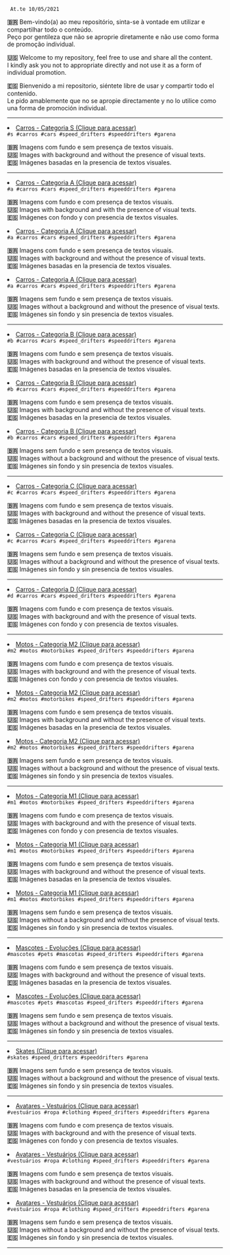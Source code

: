 <code> At.te 10/05/2021 </code>

<b>🇧🇷</b> Bem-vindo(a) ao meu repositório, sinta-se à vontade em utilizar e compartilhar todo o conteúdo.
<br> Peço por gentileza que não se aproprie diretamente e não use como forma de promoção individual.
<br>

<b>🇺🇸</b> Welcome to my repository, feel free to use and share all the content.
<br> I kindly ask you not to appropriate directly and not use it as a form of individual promotion.
<br>

<b>🇪🇸</b> Bienvenido a mi repositorio, siéntete libre de usar y compartir todo el contenido.
<br> Le pido amablemente que no se apropie directamente y no lo utilice como una forma de promoción individual.
<br>

<hr>

<li><a href="https://github.com/K0dev/Speed-Drifters/tree/GCSM/Car%20S">Carros - Categoria S (Clique para acessar)</a></li>
  <code>#s #carros #cars #speed_drifters #speeddrifters #garena</code>

<b>🇧🇷</b> Imagens com fundo e sem presença de textos visuais. <br>
<b>🇺🇸</b> Images with background and without the presence of visual texts. <br>
<b>🇪🇸</b> Imágenes basadas en la presencia de textos visuales. <br>

<hr>

<li><a href="https://github.com/K0dev/Speed-Drifters/tree/GCSM/Car%20A%20-%201">Carros - Categoria A (Clique para acessar)</a></li>
  <code>#a #carros #cars #speed_drifters #speeddrifters #garena</code>
  
<b>🇧🇷</b> Imagens com fundo e com presença de textos visuais. <br>
<b>🇺🇸</b> Images with background and with the presence of visual texts. <br>
<b>🇪🇸</b> Imágenes con fondo y con presencia de textos visuales. <br>

<li><a href="https://github.com/K0dev/Speed-Drifters/tree/GCSM/Car%20A%20-%202">Carros - Categoria A (Clique para acessar)</a></li>
 <code>#a #carros #cars #speed_drifters #speeddrifters #garena</code>
  
<b>🇧🇷</b> Imagens com fundo e sem presença de textos visuais. <br>
<b>🇺🇸</b> Images with background and without the presence of visual texts. <br>
<b>🇪🇸</b> Imágenes basadas en la presencia de textos visuales. <br>

<li><a href="https://github.com/K0dev/Speed-Drifters/tree/GCSM/Car%20A%20-%203">Carros - Categoria A (Clique para acessar)</a></li>
 <code>#a #carros #cars #speed_drifters #speeddrifters #garena</code>
  
<b>🇧🇷</b> Imagens sem fundo e sem presença de textos visuais. <br>
<b>🇺🇸</b> Images without a background and without the presence of visual texts. <br>
<b>🇪🇸</b> Imágenes sin fondo y sin presencia de textos visuales. <br>

<hr>

<li><a href="https://github.com/K0dev/Speed-Drifters/tree/GCSM/Car%20B%20-%201">Carros - Categoria B (Clique para acessar)</a></li>
 <code>#b #carros #cars #speed_drifters #speeddrifters #garena</code>
  
<b>🇧🇷</b> Imagens com fundo e sem presença de textos visuais. <br>
<b>🇺🇸</b> Images with background and without the presence of visual texts. <br>
<b>🇪🇸</b> Imágenes basadas en la presencia de textos visuales. <br>

<li><a href="https://github.com/K0dev/Speed-Drifters/tree/GCSM/Car%20B%20-%202">Carros - Categoria B (Clique para acessar)</a></li>
 <code>#b #carros #cars #speed_drifters #speeddrifters #garena</code>
  
<b>🇧🇷</b> Imagens com fundo e sem presença de textos visuais. <br>
<b>🇺🇸</b> Images with background and without the presence of visual texts. <br>
<b>🇪🇸</b> Imágenes basadas en la presencia de textos visuales. <br>

<li><a href="https://github.com/K0dev/Speed-Drifters/tree/GCSM/Car%20B%20-%203">Carros - Categoria B (Clique para acessar)</a></li>
 <code>#b #carros #cars #speed_drifters #speeddrifters #garena</code>
  
<b>🇧🇷</b> Imagens sem fundo e sem presença de textos visuais. <br>
<b>🇺🇸</b> Images without a background and without the presence of visual texts. <br>
<b>🇪🇸</b> Imágenes sin fondo y sin presencia de textos visuales. <br>

<hr>

<li><a href="https://github.com/K0dev/Speed-Drifters/tree/GCSM/Car%20C%20-%201">Carros - Categoria C (Clique para acessar)</a></li>
  <code>#c #carros #cars #speed_drifters #speeddrifters #garena</code>
  
<b>🇧🇷</b> Imagens com fundo e sem presença de textos visuais. <br>
<b>🇺🇸</b> Images with background and without the presence of visual texts. <br>
<b>🇪🇸</b> Imágenes basadas en la presencia de textos visuales. <br>

<li><a href="https://github.com/K0dev/Speed-Drifters/tree/GCSM/Car%20C%20-%202">Carros - Categoria C (Clique para acessar)</a></li>
  <code>#c #carros #cars #speed_drifters #speeddrifters #garena</code>
  
<b>🇧🇷</b> Imagens sem fundo e sem presença de textos visuais. <br>
<b>🇺🇸</b> Images without a background and without the presence of visual texts. <br>
<b>🇪🇸</b> Imágenes sin fondo y sin presencia de textos visuales. <br>

<hr>

<li><a href="https://github.com/K0dev/Speed-Drifters/tree/GCSM/Car%20D%20-%201">Carros - Categoria D (Clique para acessar)</a></li>
  <code>#d #carros #cars #speed_drifters #speeddrifters #garena</code>
  
<b>🇧🇷</b> Imagens com fundo e com presença de textos visuais. <br>
<b>🇺🇸</b> Images with background and with the presence of visual texts. <br>
<b>🇪🇸</b> Imágenes con fondo y con presencia de textos visuales. <br>

<hr>

<li><a href="https://github.com/K0dev/Speed-Drifters/tree/GCSM/M2%20-%201">Motos - Categoria M2 (Clique para acessar)</a></li>
 <code>#m2 #motos #motorbikes #speed_drifters #speeddrifters #garena</code>
  
<b>🇧🇷</b> Imagens com fundo e com presença de textos visuais. <br>
<b>🇺🇸</b> Images with background and with the presence of visual texts. <br>
<b>🇪🇸</b> Imágenes con fondo y con presencia de textos visuales. <br>

<li><a href="https://github.com/K0dev/Speed-Drifters/tree/GCSM/M2%20-%202">Motos - Categoria M2 (Clique para acessar)</a></li>
 <code>#m2 #motos #motorbikes #speed_drifters #speeddrifters #garena</code>
  
<b>🇧🇷</b> Imagens com fundo e sem presença de textos visuais. <br>
<b>🇺🇸</b> Images with background and without the presence of visual texts. <br>
<b>🇪🇸</b> Imágenes basadas en la presencia de textos visuales. <br>

<li><a href="https://github.com/K0dev/Speed-Drifters/tree/GCSM/M2%20-%203">Motos - Categoria M2 (Clique para acessar)</a></li>
 <code>#m2 #motos #motorbikes #speed_drifters #speeddrifters #garena</code>
  
<b>🇧🇷</b> Imagens sem fundo e sem presença de textos visuais. <br>
<b>🇺🇸</b> Images without a background and without the presence of visual texts. <br>
<b>🇪🇸</b> Imágenes sin fondo y sin presencia de textos visuales. <br>

<hr>

<li><a href="https://github.com/K0dev/Speed-Drifters/tree/GCSM/M1%20-%201">Motos - Categoria M1 (Clique para acessar)</a></li>
 <code>#m1 #motos #motorbikes #speed_drifters #speeddrifters #garena</code>
  
<b>🇧🇷</b> Imagens com fundo e com presença de textos visuais. <br>
<b>🇺🇸</b> Images with background and with the presence of visual texts. <br>
<b>🇪🇸</b> Imágenes con fondo y con presencia de textos visuales. <br>

<li><a href="https://github.com/K0dev/Speed-Drifters/tree/GCSM/M1%20-%202">Motos - Categoria M1 (Clique para acessar)</a></li>
  <code>#m1 #motos #motorbikes #speed_drifters #speeddrifters #garena</code>
  
<b>🇧🇷</b> Imagens com fundo e sem presença de textos visuais. <br>
<b>🇺🇸</b> Images with background and without the presence of visual texts. <br>
<b>🇪🇸</b> Imágenes basadas en la presencia de textos visuales. <br>

<li><a href="https://github.com/K0dev/Speed-Drifters/tree/GCSM/M1%20-%203">Motos - Categoria M1 (Clique para acessar)</a></li>
 <code>#m1 #motos #motorbikes #speed_drifters #speeddrifters #garena</code>
  
<b>🇧🇷</b> Imagens sem fundo e sem presença de textos visuais. <br>
<b>🇺🇸</b> Images without a background and without the presence of visual texts. <br>
<b>🇪🇸</b> Imágenes sin fondo y sin presencia de textos visuales. <br>

<hr>

<li><a href="https://github.com/K0dev/Speed-Drifters/tree/GCSM/Pet%20-%202">Mascotes - Evoluções (Clique para acessar)</a></li>
 <code>#mascotes #pets #mascotas #speed_drifters #speeddrifters #garena</code>
  
<b>🇧🇷</b> Imagens com fundo e sem presença de textos visuais. <br>
<b>🇺🇸</b> Images with background and without the presence of visual texts. <br>
<b>🇪🇸</b> Imágenes basadas en la presencia de textos visuales. <br>

<li><a href="https://github.com/K0dev/Speed-Drifters/tree/GCSM/Pet%20-%203">Mascotes - Evoluções (Clique para acessar)</a></li>
 <code>#mascotes #pets #mascotas #speed_drifters #speeddrifters #garena</code>
  
<b>🇧🇷</b> Imagens sem fundo e sem presença de textos visuais. <br>
<b>🇺🇸</b> Images without a background and without the presence of visual texts. <br>
<b>🇪🇸</b> Imágenes sin fondo y sin presencia de textos visuales. <br>
  
<hr>

<li><a href="https://github.com/K0dev/Speed-Drifters/tree/GCSM/Skate%20-%203">Skates (Clique para acessar)</a></li>
 <code>#skates #speed_drifters #speeddrifters #garena</code>
  
<b>🇧🇷</b> Imagens sem fundo e sem presença de textos visuais. <br>
<b>🇺🇸</b> Images without a background and without the presence of visual texts. <br>
<b>🇪🇸</b> Imágenes sin fondo y sin presencia de textos visuales. <br>

<hr>

<li><a href="https://github.com/K0dev/Speed-Drifters/tree/GCSM/Avatar%20-%201">Avatares - Vestuários (Clique para acessar)</a></li>
 <code>#vestuários #ropa #clothing #speed_drifters #speeddrifters #garena</code>
  
<b>🇧🇷</b> Imagens com fundo e com presença de textos visuais. <br>
<b>🇺🇸</b> Images with background and with the presence of visual texts. <br>
<b>🇪🇸</b> Imágenes con fondo y con presencia de textos visuales. <br>

<li><a href="https://github.com/K0dev/Speed-Drifters/tree/GCSM/Avatar%20-%202">Avatares - Vestuários (Clique para acessar)</a></li>
 <code>#vestuários #ropa #clothing #speed_drifters #speeddrifters #garena</code>
  
<b>🇧🇷</b> Imagens com fundo e sem presença de textos visuais. <br>
<b>🇺🇸</b> Images with background and without the presence of visual texts. <br>
<b>🇪🇸</b> Imágenes basadas en la presencia de textos visuales. <br>

<li><a href="https://github.com/K0dev/Speed-Drifters/tree/GCSM/Avatar%20-%203">Avatares - Vestuários (Clique para acessar)</a></li>
 <code>#vestuários #ropa #clothing #speed_drifters #speeddrifters #garena</code>
  
<b>🇧🇷</b> Imagens sem fundo e sem presença de textos visuais. <br>
<b>🇺🇸</b> Images without a background and without the presence of visual texts. <br>
<b>🇪🇸</b> Imágenes sin fondo y sin presencia de textos visuales. <br>

<hr>


